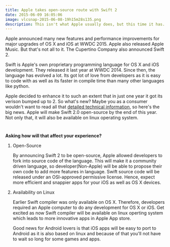 ```yaml
---
title: Apple takes open-source route with Swift 2
date: 2015-06-09 16:05:06
image: vlcsnap-2015-06-08-19h15m28s135.png 
description: This isn't what Apple usually does, but this time it has. Swift is now open source.
---
```


<p class="intro"><span class="dropcap">A</span>pple announced many new features and performance improvements for major upgrades of OS X and iOS at WWDC 2015. Apple also released Apple Music. But that's not all to it. The Cupertino Company also announced Swift 2.</p>

<p>Swift is Apple's own proprietary programming language for OS X and iOS development. They released it last year at WWDC 2014. Since then, the language has evolved a lot. Its got lot of love from developers as it is easy to code with as well as its faster in compile time than many other languages like python.</p>

<p>Apple decided to enhance it to such an extent that in just one year it got its verison bumped up to 2. So what's new? Maybe you as a consumer wouldn't want to read all that <a href="https://developer.apple.com/swift/blog/?id=29">detailed technical information</a>, so here's the big news. Apple will make Swift 2.0 open-source by the end of this year. Not only that, it will also be available on linux operating system.</p>
<!-- Google adsens -->
<div style="margin: 20px auto 40px;"
   <script async src="//pagead2.googlesyndication.com/pagead/js/adsbygoogle.js"></script>
<!-- response base ad -->
<ins class="adsbygoogle"
     style="display:block"
     data-ad-client="ca-pub-7301436099802085"
     data-ad-slot="9213800657"
     data-ad-format="auto"></ins>
<script>
(adsbygoogle = window.adsbygoogle || []).push({});
</script></div>
<p style="font-weight: bold;">Asking how will that affect your experience?</p>

<ol>
  <li>Open-Source<p>By announcing Swift 2 to be open-source, Apple allowed developers to fork into source code of the language. This will make it a community driven language, so developer(Non-Apple) will be able to propose their own code to add more features in language. Swift source code will be released under an OSI-approved permissive license. Hence, expect more efficient and snappier apps for your iOS as well as OS X devices.</p></li>
  <li>Availability on Linux<p>Earlier Swift compiler was only available on OS X. Therefore, developers required an Apple computer to do any development for OS X or iOS. Get excited as now Swift compiler will be available on linux operting system which leads to more innovative apps in Apple App store.</p><p>Good news for Android lovers is that iOS apps will be easy to port to Android as it is also based on linux and because of that you'll not have to wait so long for some games and apps.</p></li>

</ol>
